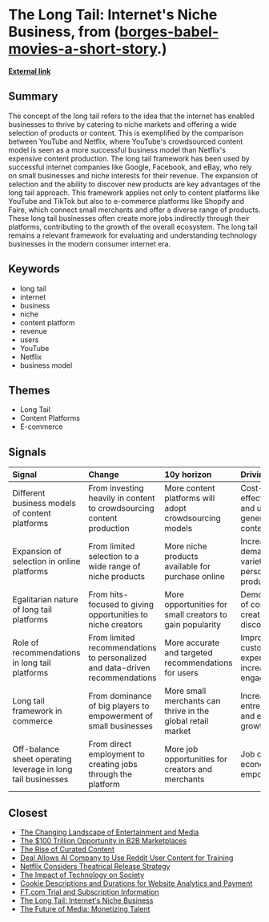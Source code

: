 # __The Long Tail: Internet's Niche Business__, from ([borges-babel-movies-a-short-story](https://kghosh.substack.com/p/borges-babel-movies-a-short-story).)

__[External link](https://digitalnative.substack.com/p/the-long-tail-the-internet-and-the?)__



## Summary

The concept of the long tail refers to the idea that the internet has enabled businesses to thrive by catering to niche markets and offering a wide selection of products or content. This is exemplified by the comparison between YouTube and Netflix, where YouTube's crowdsourced content model is seen as a more successful business model than Netflix's expensive content production. The long tail framework has been used by successful internet companies like Google, Facebook, and eBay, who rely on small businesses and niche interests for their revenue. The expansion of selection and the ability to discover new products are key advantages of the long tail approach. This framework applies not only to content platforms like YouTube and TikTok but also to e-commerce platforms like Shopify and Faire, which connect small merchants and offer a diverse range of products. These long tail businesses often create more jobs indirectly through their platforms, contributing to the growth of the overall ecosystem. The long tail remains a relevant framework for evaluating and understanding technology businesses in the modern consumer internet era.

## Keywords

* long tail
* internet
* business
* niche
* content platform
* revenue
* users
* YouTube
* Netflix
* business model

## Themes

* Long Tail
* Content Platforms
* E-commerce

## Signals

| Signal                                                       | Change                                                                       | 10y horizon                                                 | Driving force                                          |
|:-------------------------------------------------------------|:-----------------------------------------------------------------------------|:------------------------------------------------------------|:-------------------------------------------------------|
| Different business models of content platforms               | From investing heavily in content to crowdsourcing content production        | More content platforms will adopt crowdsourcing models      | Cost-effectiveness and user-generated content          |
| Expansion of selection in online platforms                   | From limited selection to a wide range of niche products                     | More niche products available for purchase online           | Increased demand for variety and personalized products |
| Egalitarian nature of long tail platforms                    | From hits-focused to giving opportunities to niche creators                  | More opportunities for small creators to gain popularity    | Democratization of content creation and discovery      |
| Role of recommendations in long tail platforms               | From limited recommendations to personalized and data-driven recommendations | More accurate and targeted recommendations for users        | Improved customer experience and increased engagement  |
| Long tail framework in commerce                              | From dominance of big players to empowerment of small businesses             | More small merchants can thrive in the global retail market | Increased entrepreneurship and economic growth         |
| Off-balance sheet operating leverage in long tail businesses | From direct employment to creating jobs through the platform                 | More job opportunities for creators and merchants           | Job creation and economic empowerment                  |

## Closest

* [The Changing Landscape of Entertainment and Media](c18691583943e0d2d1e217558293d06b)
* [The $100 Trillion Opportunity in B2B Marketplaces](50aefdd8b2bffa1bb84f8460c7b559c2)
* [The Rise of Curated Content](32d1ad4478612a9035595bf948a27a1f)
* [Deal Allows AI Company to Use Reddit User Content for Training](4fe471741ad3bf4fc92faa05f5fc80bf)
* [Netflix Considers Theatrical Release Strategy](088604fb4004b2f3c5725cf2f674066e)
* [The Impact of Technology on Society](357214f864be2592efced782b93b25b3)
* [Cookie Descriptions and Durations for Website Analytics and Payment](7717bf4adf361e8117bc88437c660273)
* [FT.com Trial and Subscription Information](34e1369572f1241d4a54e63cee2a4565)
* [The Long Tail: Internet's Niche Business](1c59289b8b0df3c789f86f9b3159370d)
* [The Future of Media: Monetizing Talent](be6ecdd999bc41789029c9d32a86c51b)